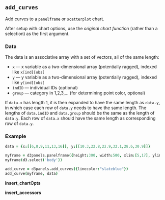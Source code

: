 ## `add_curves`

Add curves to a [`panelframe`](panelframe.md) or
[`scatterplot`](scatterplot.md) chart.

After setup with chart options, use the *original chart function* (rather than a
selection) as the first argument.

### Data

The data is an associative array with a set of vectors, all of the same length:
- `x` &mdash; x variable as a two-dimensional array (potentially
  ragged), indexed like `x[ind][obs]`
- `y` &mdash; y variable as a two-dimensional array (potentially
  ragged), indexed like `y[ind][obs]`
- `indID` &mdash; individual IDs (optional)
- `group` &mdash; category in 1,2,3,... (for determining point color, optional)

If `data.x` has length 1, it is then expanded to have the same length
as `data.y`, in which case each row of `data.y` needs to have the same
length. The lengths of `data.indID` and `data.group` should be
the same as the length of `data.y`. Each row of `data.x` should have
the same length as corresponding row of `data.y`.

### Example

```coffeescript
data = {x:[[6,8,9,11,13,16]], y:[[10.3,22.8,22.9,32.1,28.6,30.9]]}

myframe = d3panels.panelframe({height:300, width:500, xlim:[5,17], ylim:[8.3,32.9]})
myframe(d3.select('body'))

add_curve = d3panels.add_curves({linecolor:"slateblue"})
add_curve(myframe, data)
```

**insert_chartOpts**

**insert_accessors**
